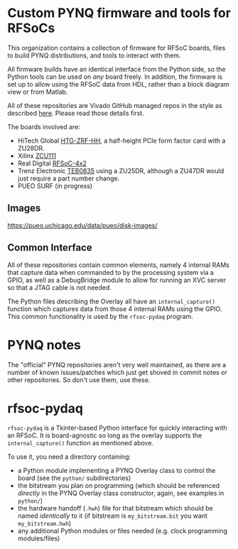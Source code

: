 # Custom PYNQ firmware and tools for RFSoCs

This organization contains a collection of firmware for RFSoC boards, files to build PYNQ distributions,
and tools to interact with them.

All firmware builds have an identical interface from the Python side, so the Python tools can be
used on _any_ board freely. In addition, the firmware is set up to allow using the RFSoC data from
HDL, rather than a block diagram view or from Matlab.

All of these repositories are Vivado GitHub managed repos in the style as 
described [here](https://github.com/barawn/verilog-library-barawn/wiki/GitHub-Managed-Vivado-Repositories).
Please read those details first.

The boards involved are:
* HiTech Global [HTG-ZRF-HH](https://www.hitechglobal.com/Boards/Zynq_RFSOC_PCIE_HS.htm), a half-height PCIe form factor card with a ZU28DR.
* Xilinx [ZCU111](https://www.xilinx.com/products/boards-and-kits/zcu111.html)
* Real Digital [RFSoC-4x2](https://www.xilinx.com/support/university/xup-boards/RFSoC4x2.html)
* Trenz Electronic [TEB0835](https://shop.trenz-electronic.de/en/TEB0835-02-A-PCIe-Baseboard-for-Trenz-Electronic-TE0835-RFSoC) using a ZU25DR, although a ZU47DR would just require a part number change.
* PUEO SURF (in progress)

## Images

https://pueo.uchicago.edu/data/pueo/disk-images/ 

## Common Interface

All of these repositories contain common elements, namely 4 internal RAMs that capture data when commanded to by the processing system via a GPIO,
as well as a DebugBridge module to allow for running an XVC server so that a JTAG cable is not needed.

The Python files describing the Overlay all have an ``internal_capture()`` function which captures data from those 4 internal RAMs using the GPIO.
This common functionality is used by the ``rfsoc-pydaq`` program.

# PYNQ notes

The "official" PYNQ repositories aren't very well maintained, as there are a number of known issues/patches which just get shoved
in commit notes or other repositories. So don't use them, use these.

# rfsoc-pydaq

``rfsoc-pydaq`` is a Tkinter-based Python interface for quickly interacting with an RFSoC. It is board-agnostic so long as the overlay supports
the ``internal_capture()`` function as mentioned above.

To use it, you need a directory containing:
* a Python module implementing a PYNQ Overlay class to control the board (see the ``python/`` subdirectories)
* the bitstream you plan on programming (which should be referenced _directly_ in the PYNQ Overlay class constructor, again, see examples in ``python/``)
* the hardware handoff (``.hwh``) file for that bitstream which should be named _identically_ to it (if bitstream is ``my_bitstream.bit`` you want ``my_bitstream.hwh``)
* any additional Python modules or files needed (e.g. clock programming modules/files)

